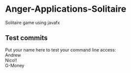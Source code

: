 # Anger-Applications-Solitaire
Solitaire game using javafx

## Test commits

<!--- Two spaces after a line before pressing enter to do an actual new line -N" -->

Put your name here to test your command line access:  
Andrew  
Nico!!  
G-Money   
